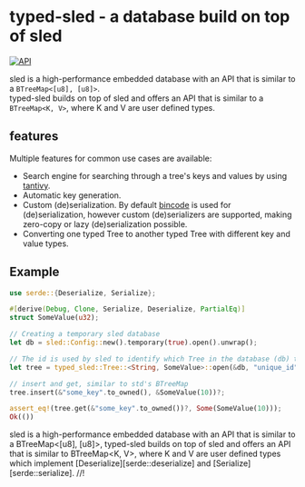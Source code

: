 # typed-sled - a database build on top of sled

[![API](https://docs.rs/typed-sled/badge.svg)](https://docs.rs/typed-sled)

sled is a high-performance embedded database with an API that is similar to a `BTreeMap<[u8], [u8]>`.  
typed-sled builds on top of sled and offers an API that is similar to a `BTreeMap<K, V>`, where K and V are user defined types.

## features

Multiple features for common use cases are available:

- Search engine for searching through a tree's keys and values by using [tantivy].
- Automatic key generation.
- Custom (de)serialization. By default [bincode] is used for (de)serialization, however custom (de)serializers are supported, making zero-copy or lazy (de)serialization possible.
- Converting one typed Tree to another typed Tree with different key and value types.

## Example

```rust
use serde::{Deserialize, Serialize};

#[derive(Debug, Clone, Serialize, Deserialize, PartialEq)]
struct SomeValue(u32);

// Creating a temporary sled database
let db = sled::Config::new().temporary(true).open().unwrap();

// The id is used by sled to identify which Tree in the database (db) to open
let tree = typed_sled::Tree::<String, SomeValue>::open(&db, "unique_id");

// insert and get, similar to std's BTreeMap
tree.insert(&"some_key".to_owned(), &SomeValue(10))?;

assert_eq!(tree.get(&"some_key".to_owned())?, Some(SomeValue(10)));
Ok(())


```

sled is a high-performance embedded database with an API that is similar to a BTreeMap<[u8], [u8]>,
typed-sled builds on top of sled and offers an API that is similar to BTreeMap<K, V>, where
K and V are user defined types which implement [Deserialize][serde::deserialize] and [Serialize][serde::serialize].
//!

[sled]: https://github.com/spacejam/sled
[bincode]: https://github.com/bincode-org/bincode
[tantivy]: https://github.com/quickwit-inc/tantivy
